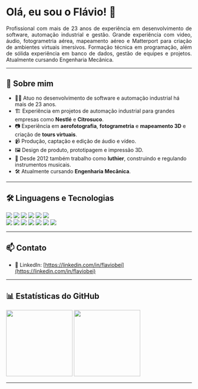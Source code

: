 <h1 align="left">Olá, eu sou o Flávio! 👋</h1>

<p align="justify">
Profissional com mais de 23 anos de experiência em desenvolvimento de software, automação industrial e gestão. Grande experiência com video, áudio, fotogrametria aérea, mapeamento aéreo e Matterport para criação de ambientes virtuais imersivos. Formação técnica em programação, além de sólida experiência em banco de dados, gestão de equipes e projetos. Atualmente cursando Engenharia Mecânica.
</p>

---

## 🚀 Sobre mim

- 👨‍💻 Atuo no desenvolvimento de software e automação industrial há mais de 23 anos.
- 🏗️ Experiência em projetos de automação industrial para grandes empresas como **Nestlé** e **Citrosuco**.
- 📷 Experiência em **aerofotografia**, **fotogrametria** e **mapeamento 3D** e criação de **tours virtuais**.
- 📹 Produção, captação e edição de áudio e vídeo.
- 🖼️ Design de produto, prototipagem e impressão 3D.
- 🎸 Desde 2012 também trabalho como **luthier**, construindo e regulando instrumentos musicais.
- 🛠️ Atualmente cursando **Engenharia Mecânica**.

---

## 🛠️ Linguagens e Tecnologias

<p align="left">
  <img src="https://img.shields.io/badge/Javascript-F7DF1E?style=for-the-badge&logo=javascript&logoColor=black" />
  <img src="https://img.shields.io/badge/Typescript-3178C6?style=for-the-badge&logo=typescript&logoColor=white" />
  <img src="https://img.shields.io/badge/Node.js-339933?style=for-the-badge&logo=nodedotjs&logoColor=white" />
  <img src="https://img.shields.io/badge/React-20232A?style=for-the-badge&logo=react&logoColor=61DAFB" />
  <img src="https://img.shields.io/badge/React_Native-20232A?style=for-the-badge&logo=react&logoColor=61DAFB" />
  <img src="https://img.shields.io/badge/Tailwind_CSS-06B6D4?style=for-the-badge&logo=tailwindcss&logoColor=white" /><br>
  <img src="https://img.shields.io/badge/PHP-777BB4?style=for-the-badge&logo=php&logoColor=white" />
  <img src="https://img.shields.io/badge/Python-3776AB?style=for-the-badge&logo=python&logoColor=white" />
  <img src="https://img.shields.io/badge/HTML5-E34F26?style=for-the-badge&logo=html5&logoColor=white" />
  <img src="https://img.shields.io/badge/CSS3-1572B6?style=for-the-badge&logo=css3&logoColor=white" />
  <img src="https://img.shields.io/badge/PostgreSQL-4169E1?style=for-the-badge&logo=postgresql&logoColor=white" />
  <img src="https://img.shields.io/badge/MySQL-4479A1?style=for-the-badge&logo=mysql&logoColor=white" />
  <img src="https://img.shields.io/badge/SQL_Server-CC2927?style=for-the-badge&logo=microsoftsqlserver&logoColor=white" />
</p>

---

## 📫 Contato

- 💼 LinkedIn: [https://linkedin.com/in/flaviobei](https://linkedin.com/in/flaviobei)

---

## 📊 Estatísticas do GitHub

<p align="left">
  <img height="180em" src="https://github-readme-stats.vercel.app/api?username=flaviobei&show_icons=true&theme=dracula&include_all_commits=true&count_private=true"/>
  <img height="180em" src="https://github-readme-stats.vercel.app/api/top-langs/?username=flaviobei&layout=compact&langs_count=7&theme=dracula"/>
</p>

---
